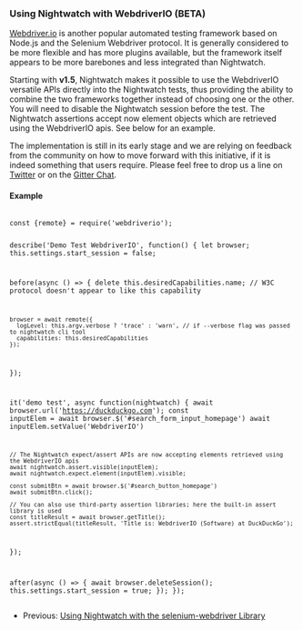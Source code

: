 ### Using Nightwatch with WebdriverIO (BETA)

[Webdriver.io](https://webdriver.io/) is another popular automated testing framework based on Node.js and the Selenium Webdriver protocol. It is generally considered to be more flexible and has more plugins available, but the framework itself appears to be more barebones and less integrated than Nightwatch.

Starting with **v1.5**, Nightwatch makes it possible to use the WebdriverIO versatile APIs directly into the Nightwatch tests, thus providing the ability to combine the two frameworks together instead of choosing one or the other.
You will need to disable the Nightwatch session before the test. The Nightwatch assertions accept now element objects which are retrieved using the WebdriverIO apis. See below for an example. 
 
The implementation is still in its early stage and we are relying on feedback from the community on how to move forward with this initiative, if it is indeed something that users require. Please feel free to drop us a line on [Twitter](https://twitter.com/nightwatchjs) or on the [Gitter Chat](https://gitter.im/nightwatchjs/nightwatch).

#### Example

<div class="sample-test">
<pre><code class="language-javascript">
const {remote} = require('webdriverio');

describe('Demo Test WebdriverIO', function() {
  let browser;
  this.settings.start_session = false;

  before(async () => {
    delete this.desiredCapabilities.name; // W3C protocol doesn't appear to like this capability

    browser = await remote({
      logLevel: this.argv.verbose ? 'trace' : 'warn', // if --verbose flag was passed to nightwatch cli tool
      capabilities: this.desiredCapabilities
    });
  });

  it('demo test', async function(nightwatch) {
    await browser.url('https://duckduckgo.com');
    const inputElem = await browser.$('#search_form_input_homepage')
    await inputElem.setValue('WebdriverIO')

    // The Nightwatch expect/assert APIs are now accepting elements retrieved using the WebdriverIO apis
    await nightwatch.assert.visible(inputElem);
    await nightwatch.expect.element(inputElem).visible;
    
    const submitBtn = await browser.$('#search_button_homepage')
    await submitBtn.click();

    // You can also use third-party assertion libraries; here the built-in assert library is used
    const titleResult = await browser.getTitle();
    assert.strictEqual(titleResult, 'Title is: WebdriverIO (Software) at DuckDuckGo');
  });

  after(async () => {
    await browser.deleteSession();
    this.settings.start_session = true;
  });
});
</code></pre>
</div>

- Previous: [Using Nightwatch with the selenium-webdriver Library](/guide/extending-nightwatch/using-with-selenium-webdriver.html)
